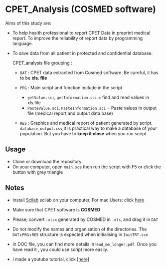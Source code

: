 
# CPET_Analysis (COSMED software)

Aims of this study are:

* To help health professional to report CPET Data in preprint medical report. To improve the        reliability of report data by programming language.
  
* To save data from all patient in protected and confidential database.
	
	CPET_analysis file grouping : 
	
	* `DAT` : CPET data extracted from Cosmed software. Be careful, it has to be **xls. file**
	* `PRG` : Main script and function include in the script 
      + `getValue.sci`, `getInformation.sci` = find and read values in xls.file
      + `PasteValue.sci`, `PasteInformation.sci` = Paste values in output file (medical report,and output data base)
      
	* `RES` : Graphics and medical report of patient generated by script.
	       `database_output.csv`,it is practical way to make a database of your population. But you have to **keep it close** when you run script. 
	      
## Usage

* Clone or download the repository
* On your computer, open `main.sce` then run the script with F5 or click the button with grey triangle
	  
## Notes 
	  
* Install [Scilab](https://www.scilab.org) scilab on your computer, For mac Users: click [here](https://www.utc.fr/~mottelet/scilab_for_macOS.html)

* Make sure that CPET software is **COSMED**

* Please, convert `.xlsx` generated by COSMED in `.xls`, and drag it in `DAT`

* Do not modify the names and organisation of the directories.
  The `DAT`+`PRG`+`RES` structure is expected when initialising in `InitTRT.sce`
  
* In DOC file, you can find more details in`read_me_longer.pdf`. Once you have read it , you could use script more easily.

* I made a youtube tutorial, click [[here]](https://youtu.be/T9ShSF8CeLk)      
